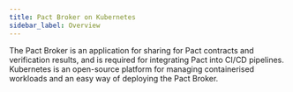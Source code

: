 ```yaml
---
title: Pact Broker on Kubernetes
sidebar_label: Overview
---
```


The Pact Broker is an application for sharing for Pact contracts and verification results, and is required for integrating Pact into CI/CD pipelines. Kubernetes is an open-source platform for managing containerised workloads and an easy way of deploying the Pact Broker.
